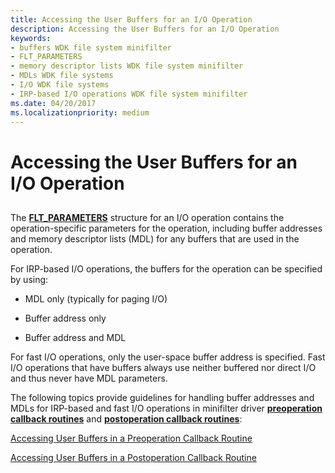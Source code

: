 ```yaml
---
title: Accessing the User Buffers for an I/O Operation
description: Accessing the User Buffers for an I/O Operation
keywords:
- buffers WDK file system minifilter
- FLT_PARAMETERS
- memory descriptor lists WDK file system minifilter
- MDLs WDK file systems
- I/O WDK file systems
- IRP-based I/O operations WDK file system minifilter
ms.date: 04/20/2017
ms.localizationpriority: medium
---
```


# Accessing the User Buffers for an I/O Operation


## <span id="ddk_accessing_the_user_buffers_for_an_io_operation_if"></span><span id="DDK_ACCESSING_THE_USER_BUFFERS_FOR_AN_IO_OPERATION_IF"></span>


The [**FLT\_PARAMETERS**](/windows-hardware/drivers/ddi/fltkernel/ns-fltkernel-_flt_parameters) structure for an I/O operation contains the operation-specific parameters for the operation, including buffer addresses and memory descriptor lists (MDL) for any buffers that are used in the operation.

For IRP-based I/O operations, the buffers for the operation can be specified by using:

-   MDL only (typically for paging I/O)

-   Buffer address only

-   Buffer address and MDL

For fast I/O operations, only the user-space buffer address is specified. Fast I/O operations that have buffers always use neither buffered nor direct I/O and thus never have MDL parameters.

The following topics provide guidelines for handling buffer addresses and MDLs for IRP-based and fast I/O operations in minifilter driver [**preoperation callback routines**](/windows-hardware/drivers/ddi/fltkernel/nc-fltkernel-pflt_pre_operation_callback) and [**postoperation callback routines**](/windows-hardware/drivers/ddi/fltkernel/nc-fltkernel-pflt_post_operation_callback):

[Accessing User Buffers in a Preoperation Callback Routine](accessing-user-buffers-in-a-preoperation-callback-routine.md)

[Accessing User Buffers in a Postoperation Callback Routine](accessing-user-buffers-in-a-postoperation-callback-routine.md)

 

